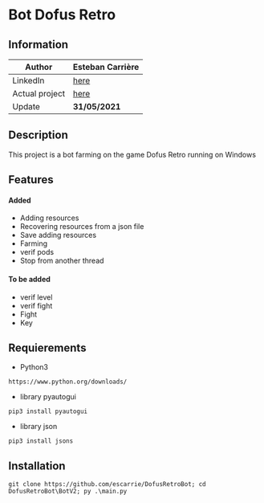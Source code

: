 # Bot Dofus Retro

## Information

| Author | Esteban Carrière |
| ------ | ------ |
| LinkedIn | [here](https://www.linkedin.com/in/esteban-carri%C3%A8re-0655a8191/) |
| Actual project | [here](BotV2)|
| Update | **31/05/2021** |

## Description

This project is a bot farming on the game Dofus Retro running on Windows

## Features

#### Added
- Adding resources
- Recovering resources from a json file
- Save adding resources
- Farming
- verif pods
- Stop from another thread

#### To be added
- verif level
- verif fight
- Fight
- Key

## Requierements

- Python3
```commandline
https://www.python.org/downloads/
```
- library pyautogui
```commandline
pip3 install pyautogui
```
- library json
```commandline
pip3 install jsons
```

## Installation

```commandline
git clone https://github.com/escarrie/DofusRetroBot; cd DofusRetroBot\BotV2; py .\main.py
```